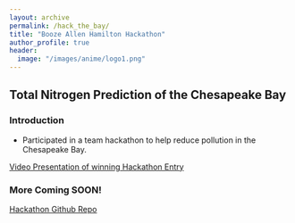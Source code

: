 ```yaml
---
layout: archive
permalink: /hack_the_bay/
title: "Booze Allen Hamilton Hackathon"
author_profile: true
header:
  image: "/images/anime/logo1.png"
---
```

## Total Nitrogen Prediction of the Chesapeake Bay  

### Introduction

  * Participated in a team hackathon to help reduce pollution in the Chesapeake Bay.   


[Video Presentation of winning Hackathon Entry](https://www.youtube.com/watch?v=kAa5iWRKkNc&feature=youtu.be)

### More Coming SOON!


[Hackathon Github Repo](https://github.com/teamHackTheBay/hackTheBay)
